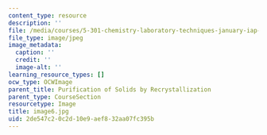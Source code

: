 ```yaml
---
content_type: resource
description: ''
file: /media/courses/5-301-chemistry-laboratory-techniques-january-iap-2012/2de547c20c2d10e9aef832aa07fc395b_image6.jpg
file_type: image/jpeg
image_metadata:
  caption: ''
  credit: ''
  image-alt: ''
learning_resource_types: []
ocw_type: OCWImage
parent_title: Purification of Solids by Recrystallization
parent_type: CourseSection
resourcetype: Image
title: image6.jpg
uid: 2de547c2-0c2d-10e9-aef8-32aa07fc395b
---
```

